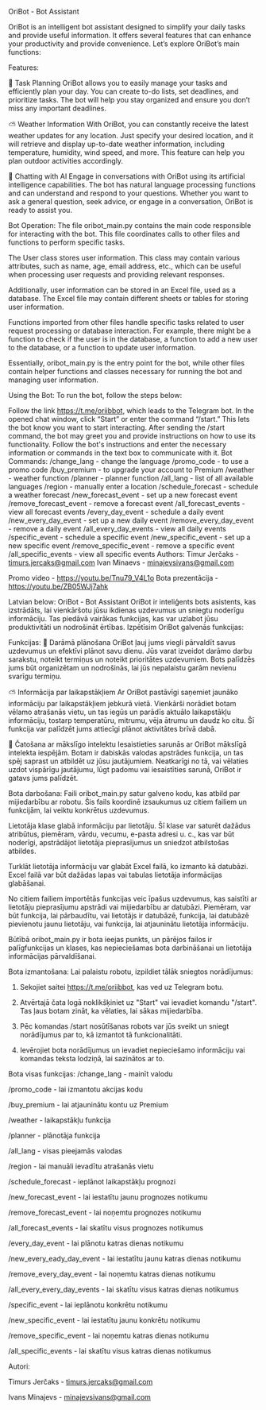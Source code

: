 OriBot - Bot Assistant

OriBot is an intelligent bot assistant designed to simplify your daily tasks and provide useful information. It offers several features that can enhance your productivity and provide convenience. Let’s explore OriBot’s main functions:

Features:

📝 Task Planning
OriBot allows you to easily manage your tasks and efficiently plan your day. You can create to-do lists, set deadlines, and prioritize tasks. The bot will help you stay organized and ensure you don’t miss any important deadlines.

⛅️ Weather Information
With OriBot, you can constantly receive the latest weather updates for any location. Just specify your desired location, and it will retrieve and display up-to-date weather information, including temperature, humidity, wind speed, and more. This feature can help you plan outdoor activities accordingly.

💬 Chatting with AI
Engage in conversations with OriBot using its artificial intelligence capabilities. The bot has natural language processing functions and can understand and respond to your questions. Whether you want to ask a general question, seek advice, or engage in a conversation, OriBot is ready to assist you.

Bot Operation:
The file oribot_main.py contains the main code responsible for interacting with the bot. This file coordinates calls to other files and functions to perform specific tasks.

The User class stores user information. This class may contain various attributes, such as name, age, email address, etc., which can be useful when processing user requests and providing relevant responses.

Additionally, user information can be stored in an Excel file, used as a database. The Excel file may contain different sheets or tables for storing user information.

Functions imported from other files handle specific tasks related to user request processing or database interaction. For example, there might be a function to check if the user is in the database, a function to add a new user to the database, or a function to update user information.

Essentially, oribot_main.py is the entry point for the bot, while other files contain helper functions and classes necessary for running the bot and managing user information.

Using the Bot:
To run the bot, follow the steps below:

Follow the link https://t.me/oriibbot, which leads to the Telegram bot.
In the opened chat window, click “Start” or enter the command “/start.” This lets the bot know you want to start interacting.
After sending the /start command, the bot may greet you and provide instructions on how to use its functionality.
Follow the bot's instructions and enter the necessary information or commands in the text box to communicate with it.
Bot Commands:
/change_lang - change the language
/promo_code - to use a promo code
/buy_premium - to upgrade your account to Premium
/weather - weather function
/planner - planner function
/all_lang - list of all available languages
/region - manually enter a location
/schedule_forecast - schedule a weather forecast
/new_forecast_event - set up a new forecast event
/remove_forecast_event - remove a forecast event
/all_forecast_events - view all forecast events
/every_day_event - schedule a daily event
/new_every_day_event - set up a new daily event
/remove_every_day_event - remove a daily event
/all_every_day_events - view all daily events
/specific_event - schedule a specific event
/new_specific_event - set up a new specific event
/remove_specific_event - remove a specific event
/all_specific_events - view all specific events
Authors:
Timur Jerčaks - timurs.jercaks@gmail.com
Ivan Minaevs - minajevsivans@gmail.com

Promo video - https://youtu.be/Tnu79_V4L1o
Bota prezentācija - https://youtu.be/ZB05WJj7ahk

Latvian below:
OriBot - Bot Assistant
OriBot ir inteliģents bots asistents, kas izstrādāts, lai vienkāršotu jūsu ikdienas uzdevumus un sniegtu noderīgu informāciju. Tas piedāvā vairākas funkcijas, kas var uzlabot jūsu produktivitāti un nodrošināt ērtības. Izpētīsim OriBot galvenās funkcijas:



Funkcijas:
📝 Darāmā plānošana
OriBot ļauj jums viegli pārvaldīt savus uzdevumus un efektīvi plānot savu dienu. Jūs varat izveidot darāmo darbu sarakstu, noteikt termiņus un noteikt prioritātes uzdevumiem. Bots palīdzēs jums būt organizētam un nodrošinās, lai jūs nepalaistu garām nevienu svarīgu termiņu.

⛅️ Informācija par laikapstākļiem
Ar OriBot pastāvīgi saņemiet jaunāko informāciju par laikapstākļiem jebkurā vietā. Vienkārši norādiet botam vēlamo atrašanās vietu, un tas iegūs un parādīs aktuālo laikapstākļu informāciju, tostarp temperatūru, mitrumu, vēja ātrumu un daudz ko citu. Šī funkcija var palīdzēt jums attiecīgi plānot aktivitātes brīvā dabā.

💬 Čatošana ar mākslīgo intelektu
Iesaistieties sarunās ar OriBot mākslīgā intelekta iespējām. Botam ir dabiskās valodas apstrādes funkcija, un tas spēj saprast un atbildēt uz jūsu jautājumiem. Neatkarīgi no tā, vai vēlaties uzdot vispārīgu jautājumu, lūgt padomu vai iesaistīties sarunā, OriBot ir gatavs jums palīdzēt.



Bota darbošana:
Faili oribot_main.py satur galveno kodu, kas atbild par mijiedarbību ar robotu. Šis fails koordinē izsaukumus uz citiem failiem un funkcijām, lai veiktu konkrētus uzdevumus.

Lietotāja klase glabā informāciju par lietotāju. Šī klase var saturēt dažādus atribūtus, piemēram, vārdu, vecumu, e-pasta adresi u. c., kas var būt noderīgi, apstrādājot lietotāja pieprasījumus un sniedzot atbilstošas atbildes.

Turklāt lietotāja informāciju var glabāt Excel failā, ko izmanto kā datubāzi. Excel failā var būt dažādas lapas vai tabulas lietotāja informācijas glabāšanai.

No citiem failiem importētās funkcijas veic īpašus uzdevumus, kas saistīti ar lietotāju pieprasījumu apstrādi vai mijiedarbību ar datubāzi. Piemēram, var būt funkcija, lai pārbaudītu, vai lietotājs ir datubāzē, funkcija, lai datubāzē pievienotu jaunu lietotāju, vai funkcija, lai atjauninātu lietotāja informāciju.

Būtībā oribot_main.py ir bota ieejas punkts, un pārējos failos ir palīgfunkcijas un klases, kas nepieciešamas bota darbināšanai un lietotāja informācijas pārvaldīšanai.



Bota izmantošana:
Lai palaistu robotu, izpildiet tālāk sniegtos norādījumus:
1) Sekojiet saitei https://t.me/oriibbot, kas ved uz Telegram botu.

2) Atvērtajā čata logā noklikšķiniet uz "Start" vai ievadiet komandu "/start". Tas ļaus botam zināt, ka vēlaties, lai sākas mijiedarbība.

3) Pēc komandas /start nosūtīšanas robots var jūs sveikt un sniegt norādījumus par to, kā izmantot tā funkcionalitāti.

4) Ievērojiet bota norādījumus un ievadiet nepieciešamo informāciju vai komandas teksta lodziņā, lai sazinātos ar to.



Bota visas funkcijas:
/change_lang - mainīt valodu

/promo_code - lai izmantotu akcijas kodu

/buy_premium - lai atjauninātu kontu uz Premium

/weather - laikapstākļu funkcija

/planner - plānotāja funkcija

/all_lang - visas pieejamās valodas

/region - lai manuāli ievadītu atrašanās vietu 

/schedule_forecast - ieplānot laikapstākļu prognozi

/new_forecast_event - lai iestatītu jaunu prognozes notikumu

/remove_forecast_event - lai noņemtu prognozes notikumu

/all_forecast_events - lai skatītu visus prognozes notikumus

/every_day_event - lai plānotu katras dienas notikumu

/new_every_eady_day_event - lai iestatītu jaunu katras dienas notikumu

/remove_every_day_event - lai noņemtu katras dienas notikumu

/all_every_every_day_events - lai skatītu visus katras dienas notikumus

/specific_event - lai ieplānotu konkrētu notikumu

/new_specific_event - lai iestatītu jaunu konkrētu notikumu

/remove_specific_event - lai noņemtu katras dienas notikumu

/all_specific_events - lai skatītu visus katras dienas notikumus



Autori:

Timurs Jerčaks - timurs.jercaks@gmail.com

Ivans Minajevs - minajevsivans@gmail.com



